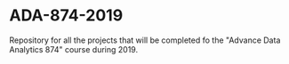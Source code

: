 # ADA-874-2019
Repository for all the projects that will be completed fo the "Advance Data Analytics 874" course during 2019.
